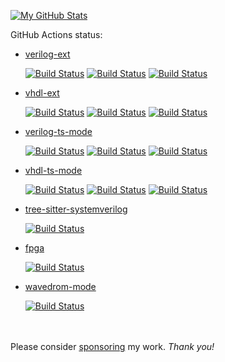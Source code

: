 [![My GitHub Stats](https://github-readme-stats.vercel.app/api/?username=gmlarumbe&count_private=true&theme=tokyonight&showicons=true)]()

GitHub Actions status:
  * [verilog-ext](https://github.com/gmlarumbe/verilog-ext)

     [![Build Status](https://github.com/gmlarumbe/verilog-ext/actions/workflows/build_straight.yml/badge.svg)](https://github.com/gmlarumbe/verilog-ext/actions/workflows/build_straight.yml)
     [![Build Status](https://github.com/gmlarumbe/verilog-ext/actions/workflows/build_package_melpa_basic.yml/badge.svg)](https://github.com/gmlarumbe/verilog-ext/actions/workflows/build_package_melpa_basic.yml)
     [![Build Status](https://github.com/gmlarumbe/verilog-ext/actions/workflows/build_package_melpa_stable.yml/badge.svg)](https://github.com/gmlarumbe/verilog-ext/actions/workflows/build_package_melpa_stable.yml)

  * [vhdl-ext](https://github.com/gmlarumbe/vhdl-ext)

     [![Build Status](https://github.com/gmlarumbe/vhdl-ext/actions/workflows/build_straight.yml/badge.svg)](https://github.com/gmlarumbe/vhdl-ext/actions/workflows/build_straight.yml)
     [![Build Status](https://github.com/gmlarumbe/vhdl-ext/actions/workflows/build_package_melpa_basic.yml/badge.svg)](https://github.com/gmlarumbe/vhdl-ext/actions/workflows/build_package_melpa_basic.yml)
     [![Build Status](https://github.com/gmlarumbe/vhdl-ext/actions/workflows/build_package_melpa_stable.yml/badge.svg)](https://github.com/gmlarumbe/vhdl-ext/actions/workflows/build_package_melpa_stable.yml)

  * [verilog-ts-mode](https://github.com/gmlarumbe/verilog-ts-mode)

     [![Build Status](https://github.com/gmlarumbe/verilog-ts-mode/actions/workflows/build_straight.yml/badge.svg)](https://github.com/gmlarumbe/verilog-ts-mode/actions/workflows/build_straight.yml)
     [![Build Status](https://github.com/gmlarumbe/verilog-ts-mode/actions/workflows/build_package_melpa_basic.yml/badge.svg)](https://github.com/gmlarumbe/verilog-ts-mode/actions/workflows/build_package_melpa_basic.yml)
     [![Build Status](https://github.com/gmlarumbe/verilog-ts-mode/actions/workflows/build_package_melpa_stable.yml/badge.svg)](https://github.com/gmlarumbe/verilog-ts-mode/actions/workflows/build_package_melpa_stable.yml)

  * [vhdl-ts-mode](https://github.com/gmlarumbe/vhdl-ts-mode)

     [![Build Status](https://github.com/gmlarumbe/vhdl-ts-mode/actions/workflows/build_straight.yml/badge.svg)](https://github.com/gmlarumbe/vhdl-ts-mode/actions/workflows/build_straight.yml)
     [![Build Status](https://github.com/gmlarumbe/vhdl-ts-mode/actions/workflows/build_package_melpa_basic.yml/badge.svg)](https://github.com/gmlarumbe/vhdl-ts-mode/actions/workflows/build_package_melpa_basic.yml)
     [![Build Status](https://github.com/gmlarumbe/vhdl-ts-mode/actions/workflows/build_package_melpa_stable.yml/badge.svg)](https://github.com/gmlarumbe/vhdl-ts-mode/actions/workflows/build_package_melpa_stable.yml)

  * [tree-sitter-systemverilog](https://github.com/gmlarumbe/tree-sitter-systemverilog)

     [![Build Status](https://github.com/gmlarumbe/tree-sitter-systemverilog/actions/workflows/ci.yml/badge.svg)](https://github.com/gmlarumbe/tree-sitter-systemverilog/actions/workflows/ci.yml)

  * [fpga](https://github.com/gmlarumbe/fpga)

     [![Build Status](https://github.com/gmlarumbe/fpga/actions/workflows/elisp_check.yml/badge.svg)](https://github.com/gmlarumbe/fpga/actions/workflows/elisp_check.yml)

  * [wavedrom-mode](https://github.com/gmlarumbe/wavedrom-mode)

     [![Build Status](https://github.com/gmlarumbe/wavedrom-mode/actions/workflows/elisp_check.yml/badge.svg)](https://github.com/gmlarumbe/wavedrom-mode/actions/workflows/elisp_check.yml)

<br/><br/>
Please consider [sponsoring](https://github.com/sponsors/gmlarumbe) my work.  *Thank you!*

